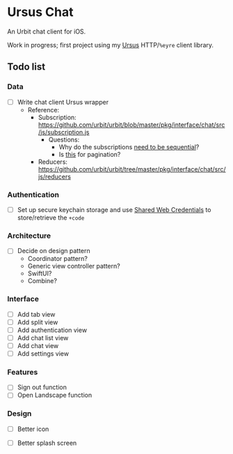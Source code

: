 # Ursus Chat

An Urbit chat client for iOS.

Work in progress; first project using my [Ursus](https://github.com/dclelland/Ursus) HTTP/`%eyre` client library.

## Todo list

### Data

- [ ] Write chat client Ursus wrapper
    - Reference:
        - Subscription: https://github.com/urbit/urbit/blob/master/pkg/interface/chat/src/js/subscription.js
            - Questions:
                - Why do the subscriptions [need to be sequential](https://github.com/urbit/urbit/blob/master/pkg/interface/chat/src/js/subscription.js#L60)?
                - Is [this](https://github.com/urbit/urbit/blob/master/pkg/interface/chat/src/js/subscription.js#L68) for pagination?
        - Reducers: https://github.com/urbit/urbit/tree/master/pkg/interface/chat/src/js/reducers

### Authentication

- [ ] Set up secure keychain storage and use [Shared Web Credentials](https://github.com/kishikawakatsumi/KeychainAccess#shared_web_credentials) to store/retrieve the `+code`

### Architecture

- [ ] Decide on design pattern
    - Coordinator pattern?
    - Generic view controller pattern?
    - SwiftUI?
    - Combine?

### Interface

- [ ] Add tab view
- [ ] Add split view
- [ ] Add authentication view
- [ ] Add chat list view
- [ ] Add chat view
- [ ] Add settings view

### Features

- [ ] Sign out function
- [ ] Open Landscape function

### Design

- [ ] Better icon
- [ ] Better splash screen

